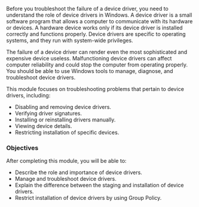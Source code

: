 Before you troubleshoot the failure of a device driver, you need to understand the role of device drivers in Windows. A device driver is a small software program that allows a computer to communicate with its hardware or devices. A hardware device works only if its device driver is installed correctly and functions properly. Device drivers are specific to operating systems, and they run with system-wide privileges.

The failure of a device driver can render even the most sophisticated and expensive device useless. Malfunctioning device drivers can affect computer reliability and could stop the computer from operating properly. You should be able to use Windows tools to manage, diagnose, and troubleshoot device drivers.

This module focuses on troubleshooting problems that pertain to device drivers, including:

 -  Disabling and removing device drivers.
 -  Verifying driver signatures.
 -  Installing or reinstalling drivers manually.
 -  Viewing device details.
 -  Restricting installation of specific devices.

### Objectives

After completing this module, you will be able to:

 -  Describe the role and importance of device drivers.
 -  Manage and troubleshoot device drivers.
 -  Explain the difference between the staging and installation of device drivers.
 -  Restrict installation of device drivers by using Group Policy.
